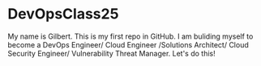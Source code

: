 # DevOpsClass25
My name is Gilbert. This is my first repo in GitHub. I am buliding myself to become a DevOps Engineer/ Cloud Engineer /Solutions Architect/ Cloud Security Engineer/ Vulnerability Threat Manager. Let's do this!
